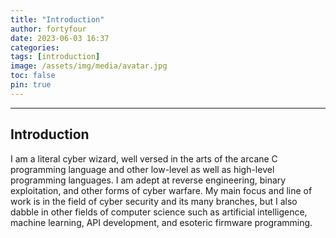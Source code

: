 ```yaml
---
title: "Introduction"
author: fortyfour
date: 2023-06-03 16:37
categories:
tags: [introduction]
image: /assets/img/media/avatar.jpg
toc: false
pin: true
---
```


---
## Introduction

I am a literal cyber wizard, well versed in the arts of the arcane C programming language and other low-level as well as high-level programming languages. I am adept at reverse engineering, binary exploitation, and other forms of cyber warfare. My main focus and line of work is in the field of cyber security and its many branches, but I also dabble in other fields of computer science such as artificial intelligence, machine learning, API development, and esoteric firmware programming.